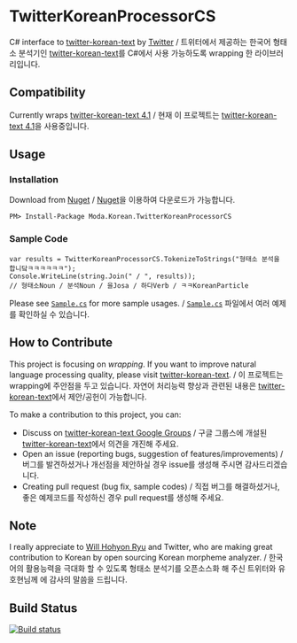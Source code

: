 # TwitterKoreanProcessorCS
C# interface to [twitter-korean-text](https://github.com/twitter/twitter-korean-text) by [Twitter](https://github.com/twitter/) / 트위터에서 제공하는 한국어 형태소 분석기인 [twitter-korean-text](https://github.com/twitter/twitter-korean-text)를 C#에서 사용 가능하도록 wrapping 한 라이브러리입니다.

## Compatibility
Currently wraps [twitter-korean-text 4.1](https://github.com/twitter/twitter-korean-text/releases/tag/korean-text-4.1) / 현재 이 프로젝트는 [twitter-korean-text 4.1](https://github.com/twitter/twitter-korean-text/releases/tag/korean-text-4.1)을 사용중입니다.

## Usage
### Installation
Download from [Nuget](https://www.nuget.org/packages/Moda.Korean.TwitterKoreanProcessorCS/) / [Nuget](https://www.nuget.org/packages/Moda.Korean.TwitterKoreanProcessorCS/)을 이용하여 다운로드가 가능합니다.

    PM> Install-Package Moda.Korean.TwitterKoreanProcessorCS

### Sample Code

    var results = TwitterKoreanProcessorCS.TokenizeToStrings("형태소 분석을 합니닼ㅋㅋㅋㅋㅋㅋ");
    Console.WriteLine(string.Join(" / ", results));
    // 형태소Noun / 분석Noun / 을Josa / 하다Verb / ㅋㅋKoreanParticle

Please see [`Sample.cs`](https://github.com/modamoda/TwitterKoreanProcessorCS/blob/master/Sample.cs) for more sample usages. / [`Sample.cs`](https://github.com/modamoda/TwitterKoreanProcessorCS/blob/master/Sample.cs) 파일에서 여러 예제를 확인하실 수 있습니다.

## How to Contribute
This project is focusing on _wrapping_. If you want to improve natural language processing quality, please visit [twitter-korean-text](https://github.com/twitter/twitter-korean-text). / 이 프로젝트는 wrapping에 주안점을 두고 있습니다. 자연어 처리능력 향상과 관련된 내용은 [twitter-korean-text](https://github.com/twitter/twitter-korean-text)에서 제안/공헌이 가능합니다.

To make a contribution to this project, you can:
- Discuss on [twitter-korean-text Google Groups](https://groups.google.com/forum/#!topic/twitter-korean-text/2YpG_BR2ZYM) / 구글 그룹스에 개설된 [twitter-korean-text](https://groups.google.com/forum/#!topic/twitter-korean-text/2YpG_BR2ZYM)에서 의견을 개진해 주세요.
- Open an issue (reporting bugs, suggestion of features/improvements) / 버그를 발견하셨거나 개선점을 제안하실 경우 issue를 생성해 주시면 감사드리겠습니다.
- Creating pull request (bug fix, sample codes) / 직접 버그를 해결하셨거나, 좋은 예제코드를 작성하신 경우 pull request를 생성해 주세요.

## Note
I really appreciate to [Will Hohyon Ryu](https://github.com/nlpenguin) and Twitter, who are making great contribution to Korean by open sourcing Korean morpheme analyzer. / 한국어의 활용능력을 극대화 할 수 있도록 형태소 분석기를 오픈소스화 해 주신 트위터와 유호현님께 에 감사의 말씀을 드립니다.

## Build Status
[![Build status](https://ci.appveyor.com/api/projects/status/0q2fuf31ne2uehh2?svg=true)](https://ci.appveyor.com/project/modamoda/twitterkoreanprocessorcs)
